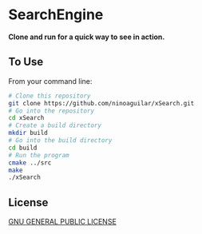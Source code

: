 # SearchEngine

**Clone and run for a quick way to see in action.**

## To Use

From your command line:

```bash
# Clone this repository
git clone https://github.com/ninoaguilar/xSearch.git
# Go into the repository
cd xSearch
# Create a build directory
mkdir build
# Go into the build directory
cd build
# Run the program
cmake ../src
make
./xSearch
```

## License

[GNU GENERAL PUBLIC LICENSE](LICENSE)